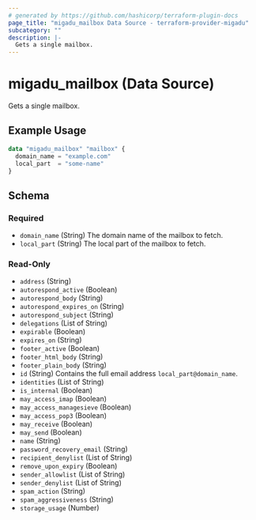 ```yaml
---
# generated by https://github.com/hashicorp/terraform-plugin-docs
page_title: "migadu_mailbox Data Source - terraform-provider-migadu"
subcategory: ""
description: |-
  Gets a single mailbox.
---
```


# migadu_mailbox (Data Source)

Gets a single mailbox.

## Example Usage

```terraform
data "migadu_mailbox" "mailbox" {
  domain_name = "example.com"
  local_part  = "some-name"
}
```

<!-- schema generated by tfplugindocs -->
## Schema

### Required

- `domain_name` (String) The domain name of the mailbox to fetch.
- `local_part` (String) The local part of the mailbox to fetch.

### Read-Only

- `address` (String)
- `autorespond_active` (Boolean)
- `autorespond_body` (String)
- `autorespond_expires_on` (String)
- `autorespond_subject` (String)
- `delegations` (List of String)
- `expirable` (Boolean)
- `expires_on` (String)
- `footer_active` (Boolean)
- `footer_html_body` (String)
- `footer_plain_body` (String)
- `id` (String) Contains the full email address `local_part@domain_name`.
- `identities` (List of String)
- `is_internal` (Boolean)
- `may_access_imap` (Boolean)
- `may_access_managesieve` (Boolean)
- `may_access_pop3` (Boolean)
- `may_receive` (Boolean)
- `may_send` (Boolean)
- `name` (String)
- `password_recovery_email` (String)
- `recipient_denylist` (List of String)
- `remove_upon_expiry` (Boolean)
- `sender_allowlist` (List of String)
- `sender_denylist` (List of String)
- `spam_action` (String)
- `spam_aggressiveness` (String)
- `storage_usage` (Number)


